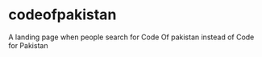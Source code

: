# codeofpakistan

A landing page when people search for Code Of pakistan instead of Code for Pakistan
